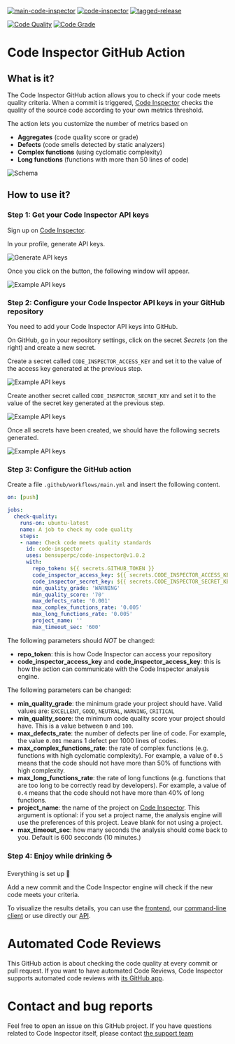 [![main-code-inspector](https://github.com/bensuperpc/code-inspector/actions/workflows/main.yml/badge.svg)](https://github.com/bensuperpc/code-inspector/actions/workflows/main.yml) [![code-inspector](https://github.com/bensuperpc/code-inspector/actions/workflows/code-inspector.yml/badge.svg)](https://github.com/bensuperpc/code-inspector/actions/workflows/code-inspector.yml) [![tagged-release](https://github.com/bensuperpc/code-inspector/actions/workflows/release.yml/badge.svg)](https://github.com/bensuperpc/code-inspector/actions/workflows/release.yml)

[![Code Quality](https://www.code-inspector.com/project/8488/score/svg)](https://frontend.code-inspector.com/public/project/25678/github-action/dashboard)
[![Code Grade](https://www.code-inspector.com/project/8488/status/svg)](https://frontend.code-inspector.com/public/project/25678/github-action/dashboard)

# Code Inspector GitHub Action

## What is it?

The Code Inspector GitHub action allows you to check if your code meets quality criteria.
When a commit is triggered, [Code Inspector](https://www.code-inspector.com) checks
the quality of the source code according to your own metrics threshold.

The action lets you customize the number of metrics based on
 - **Aggregates** (code quality score or grade)
 - **Defects** (code smells detected by static analyzers)
 - **Complex functions** (using cyclomatic complexity)
 - **Long functions** (functions with more than 50 lines of code)

![Schema](images/schema.png)

## How to use it?

### Step 1: Get your Code Inspector API keys

Sign up on [Code Inspector](https://www.code-inspector.com).

In your profile, generate API keys.

![Generate API keys](images/ci-generate-api-keys.png)


Once you click on the button, the following window will appear.

![Example API keys](images/ci-api-keys.png)


### Step 2: Configure your Code Inspector API keys in your GitHub repository

You need to add your Code Inspector API keys into GitHub.

On GitHub, go in your repository settings, click on the secret *Secrets* (on the right) and create a new secret.

Create a secret called `CODE_INSPECTOR_ACCESS_KEY` and set it to the value of the access key generated at the previous step.

![Example API keys](images/github-add-access-key.png)


Create another secret called `CODE_INSPECTOR_SECRET_KEY` and set it to the value of the secret key generated at the previous step.

![Example API keys](images/github-add-secret-key.png)

Once all secrets have been created, we should have the following secrets generated.

![Example API keys](images/github-keys-generated.png)


### Step 3: Configure the GitHub action

Create a file `.github/workflows/main.yml` and insert the following
content.

```yaml
on: [push]

jobs:
  check-quality:
    runs-on: ubuntu-latest
    name: A job to check my code quality
    steps:
    - name: Check code meets quality standards
      id: code-inspector
      uses: bensuperpc/code-inspector@v1.0.2
      with:
        repo_token: ${{ secrets.GITHUB_TOKEN }}
        code_inspector_access_key: ${{ secrets.CODE_INSPECTOR_ACCESS_KEY }}
        code_inspector_secret_key: ${{ secrets.CODE_INSPECTOR_SECRET_KEY }}
        min_quality_grade: 'WARNING'
        min_quality_score: '70'
        max_defects_rate: '0.001'
        max_complex_functions_rate: '0.005'
        max_long_functions_rate: '0.005'
        project_name: ''
        max_timeout_sec: '600'
```

The following parameters should *NOT* be changed:

 * **repo_token**: this is how Code Inspector can access your repository
 * **code_inspector_access_key** and **code_inspector_access_key**: this is how the action can communicate with the Code Inspector analysis engine.

The following parameters can be changed:
 * **min_quality_grade**: the minimum grade your project should have. Valid values are: `EXCELLENT`, `GOOD`, `NEUTRAL`, `WARNING`, `CRITICAL`
 * **min_quality_score**: the minimum code quality score your project should have. This is a value between `0` and `100`.
 * **max_defects_rate**: the number of defects per line of code. For example, the value `0.001` means 1 defect per 1000 lines of codes.
 * **max_complex_functions_rate**: the rate of complex functions (e.g. functions with high cyclomatic complexity). 
   For example, a value of `0.5` means that the code should not have more than 50% of functions with high complexity.
 * **max_long_functions_rate**: the rate of long functions (e.g. functions that are too long to be correctly read by developers). 
   For example, a value of `0.4` means that the code should not have more than 40% of long functions.
 * **project_name**: the name of the project on [Code Inspector](https://www.code-inspector.com). This argument is optional:
   if you set a project name, the analysis engine will use the preferences of this project. Leave blank for not using a project.
 * **max_timeout_sec**: how many seconds the analysis should come back to you. Default is 600 secconds (10 minutes.)

### Step 4: Enjoy while drinking ☕

Everything is set up 🎉

Add a new commit and the Code Inspector engine will check if the new code meets your criteria.

To visualize the results details, you can use the [frontend](https://frontend.code-inspector.com),
our [command-line client](https://github.com/codeinspectorio/citool) 
or use directly our [API](https://doc.code-inspector.com/docs/api/).


# Automated Code Reviews

This GitHub action is about checking the code quality at every commit or pull request. If you want to have
automated Code Reviews, Code Inspector supports automated code reviews with [its GitHub app](https://github.com/marketplace/code-inspector).


# Contact and bug reports

Feel free to open an issue on this GitHub project.
If you have questions related to Code Inspector itself, please
contact [the support team](https://www.code-inspector.com/contact)
